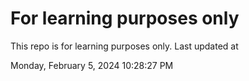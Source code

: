 # For learning purposes only
This repo is for learning purposes only.
Last updated at

Monday, February 5, 2024 10:28:27 PM

